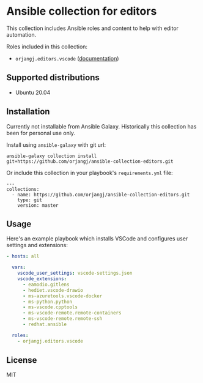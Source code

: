 # Ansible collection for editors

This collection includes Ansible roles and content to help with editor automation.

Roles included in this collection:

  - `orjangj.editors.vscode` ([documentation](https://github.com/orjangj/ansible-collection-editors/blob/master/roles/vscode/README.md))

## Supported distributions

* Ubuntu 20.04

## Installation

Currently not installable from Ansible Galaxy. Historically this collection has been for personal use only.

Install using `ansible-galaxy` with git url:

```
ansible-galaxy collection install git+https://github.com/orjangj/ansible-collection-editors.git
```

Or include this collection in your playbook's `requirements.yml` file:

```
---
collections:
  - name: https://github.com/orjangj/ansible-collection-editors.git
    type: git
    version: master
```

## Usage

Here's an example playbook which installs VSCode and configures user settings and extensions:

```yaml
- hosts: all

  vars:
    vscode_user_settings: vscode-settings.json
    vscode_extensions:
      - eamodio.gitlens
      - hediet.vscode-drawio
      - ms-azuretools.vscode-docker
      - ms-python.python
      - ms-vscode.cpptools
      - ms-vscode-remote.remote-containers
      - ms-vscode-remote.remote-ssh
      - redhat.ansible

  roles:
    - orjangj.editors.vscode
```

## License

MIT
